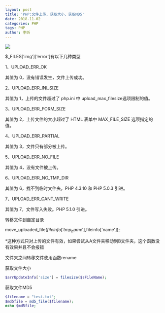 ```yaml
---
layout: post
title: 'PHP:文件上传、获取大小、获取MD5'
date: 2018-11-02
categories: PHP
tags: PHP
author: 李昕
---
```


![](https://lixin.blog/assets/post_img/php_upload_img_1.png)

$_FILES['img']['error']有以下几种类型

1、UPLOAD_ERR_OK

其值为 0，没有错误发生，文件上传成功。
 
2、UPLOAD_ERR_INI_SIZE

其值为 1，上传的文件超过了 php.ini 中 upload_max_filesize选项限制的值。
 
3、UPLOAD_ERR_FORM_SIZE

其值为 2，上传文件的大小超过了 HTML 表单中 MAX_FILE_SIZE 选项指定的值。
 
4、UPLOAD_ERR_PARTIAL

其值为 3，文件只有部分被上传。
 
5、UPLOAD_ERR_NO_FILE

其值为 4，没有文件被上传。
 
6、UPLOAD_ERR_NO_TMP_DIR

其值为 6，找不到临时文件夹。PHP 4.3.10 和 PHP 5.0.3 引进。
 
7、UPLOAD_ERR_CANT_WRITE

其值为 7，文件写入失败。PHP 5.1.0 引进。 

转移文件到自定目录

move_uploaded_file($fileinfo['tmp_name'],$fileinfo['name']);

*这种方式只对上传的文件有效，如果尝试从A文件夹移动到B文件夹，这个函数没有效果并且不会报错 

文件夹之间转移文件使用函数rename

获取文件大小

```php
$arrUpdateInfo['size'] = filesize($sFileName);
```

获取文件MD5

```php
$filename = "test.txt";
$md5file = md5_file($filename);
echo $md5file;
```